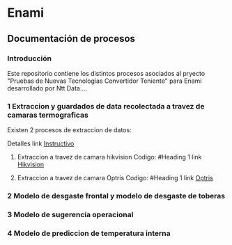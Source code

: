 # Enami
## Documentación de procesos
### Introducción
Este repositorio contiene los distintos procesos asociados al pryecto "Pruebas de Nuevas Tecnologías Convertidor Teniente" para Enami desarrollado por Ntt Data....

### 1 Extraccion y guardados de data recolectada a travez de camaras termograficas
Existen 2 procesos de extraccion de datos:

Detalles link [Instructivo](https://github.com/KevinValenciaM/Enami/blob/main/Extraer%20data%20termografica/README.md)

1. Extraccion a travez de camara hikvision
Codigo: #Heading 1 link [Hikvision](https://github.com/KevinValenciaM/Enami/blob/main/Extraer%20data%20termografica/hikvi_2_gcp_remove.py)
   
2. Extraccion a travez de camara Optris
Codigo: #Heading 1 link [Optris](https://github.com/KevinValenciaM/Enami/blob/main/Extraer%20data%20termografica/obtiene_termal_value_gcp_2.py)

### 2 Modelo de desgaste frontal y modelo de desgaste de toberas

### 3 Modelo de sugerencia operacional

### 4 Modelo de prediccion de temperatura interna
